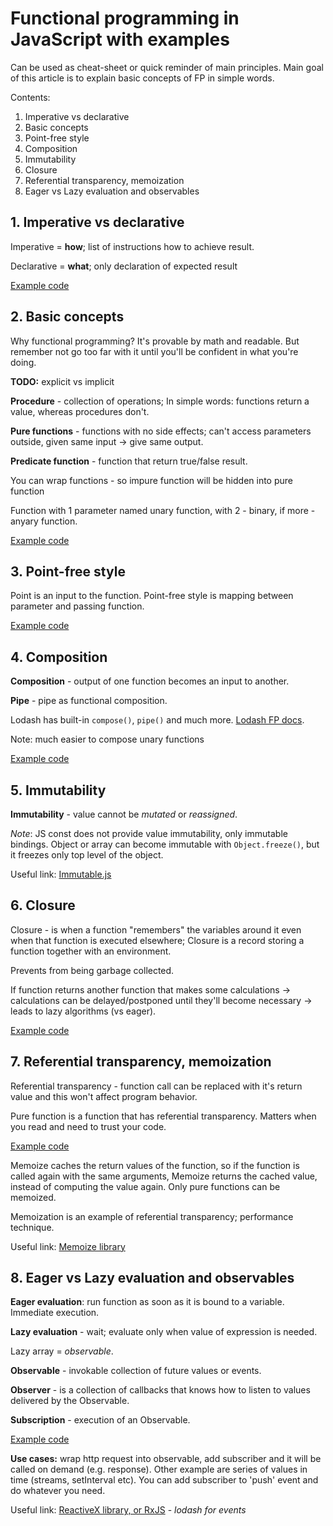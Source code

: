 
# Functional programming in JavaScript with examples

Can be used as cheat-sheet or quick reminder of main principles.
Main goal of this article is to explain basic concepts of FP in simple words.

Contents:
1. Imperative vs declarative
2. Basic concepts
3. Point-free style
4. Composition
5. Immutability
6. Closure
7. Referential transparency, memoization
8. Eager vs Lazy evaluation and observables

## 1. Imperative vs declarative

Imperative = **how**; list of instructions how to achieve result.

Declarative = **what**; only declaration of expected result

[Example code](https://github.com/KievDevel/functional-javascript/tree/master/declarative-imperative/index.js)

## 2. Basic concepts

Why functional programming? It's provable by math and readable. 
But remember not go too far with it until you'll be confident in what you're doing.

**TODO:** explicit vs implicit

**Procedure** - collection of operations; 
In simple words: functions return a value, whereas procedures don't.

**Pure functions** - functions with no side effects;
can't access parameters outside, given same input -> give same output.

**Predicate function** - function that return true/false result.

You can wrap functions - so impure function will be hidden into pure function

Function with 1 parameter named unary function, with 2 - binary, if more - anyary function.

[Example code](https://github.com/KievDevel/functional-javascript/tree/master/basic-concepts/index.js)

## 3. Point-free style

Point is an input to the function. 
Point-free style is mapping between parameter and passing function.

[Example code](https://github.com/KievDevel/functional-javascript/tree/master/point-free-style/index.js)

## 4. Composition

**Composition** - output of one function becomes an input to another.

**Pipe** - pipe as functional composition.

Lodash has built-in `compose()`, `pipe()` and much more. [Lodash FP docs](https://github.com/lodash/lodash/wiki/FP-Guide).

Note: much easier to compose unary functions

[Example code](https://github.com/KievDevel/functional-javascript/tree/master/composition/index.js)

## 5. Immutability

**Immutability** - value cannot be *mutated* or *reassigned*.

*Note*: JS const does not provide value immutability, only immutable bindings. 
Object or array can become immutable with `Object.freeze()`, but it freezes only top level of the object.

Useful link: [Immutable.js](https://facebook.github.io/immutable-js/)

## 6. Closure

Closure - is when a function "remembers" the variables around it even when that function is executed elsewhere; 
Closure is a record storing a function together with an environment.

Prevents from being garbage collected.

If function returns another function that makes some calculations -> calculations can be delayed/postponed until they'll become necessary -> leads to lazy algorithms (vs eager).

[Example code](https://github.com/KievDevel/functional-javascript/tree/master/closure/index.js)

## 7. Referential transparency, memoization

Referential transparency - function call can be replaced with it's return value and this won't affect program behavior.

Pure function is a function that has referential transparency.
Matters when you read and need to trust your code.

[Example code](https://github.com/KievDevel/functional-javascript/tree/master/referential-transparency/index.js)

Memoize caches the return values of the function, so if the function is called again with the same arguments, 
Memoize returns the cached value, instead of computing the value again. Only pure functions can be memoized.

Memoization is an example of referential transparency; performance technique.

Useful link: [Memoize library](https://github.com/caiogondim/fast-memoize.js)

## 8. Eager vs Lazy evaluation and observables

**Eager evaluation**: run function as soon as it is bound to a variable. Immediate execution.

**Lazy evaluation** - wait; evaluate only when value of expression is needed.

Lazy array = *observable*.

**Observable** - invokable collection of future values or events.

**Observer** - is a collection of callbacks that knows how to listen to values delivered by the Observable.

**Subscription** - execution of an Observable.

[Example code](https://github.com/KievDevel/functional-javascript/tree/master/observable/index.js)

**Use cases:** wrap http request into observable, add subscriber and it will be called on demand (e.g. response).
Other example are series of values in time (streams, setInterval etc). You can add subscriber to 'push' event and do whatever you need.

Useful link: [ReactiveX library, or RxJS](https://rxjs-dev.firebaseapp.com/guide/overview) - *lodash for events*

